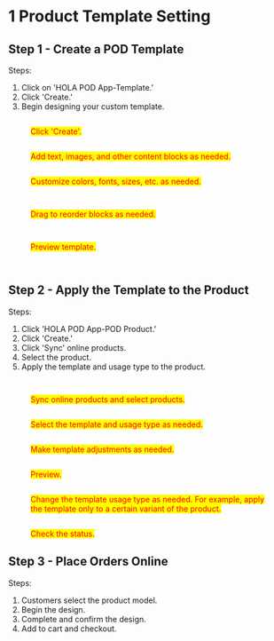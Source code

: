 # 1 Product Template Setting

## Step 1 - Create a POD Template

Steps:

1. Click on 'HOLA POD App-Template.'
2. Click 'Create.'
3. Begin designing your custom template.

<div>

<figure><img src="../.gitbook/assets/TinySnap-2023-10-15-15.09.03.png" alt=""><figcaption><p><mark style="color:red;background-color:yellow;">Click 'Create'.</mark></p></figcaption></figure>

 

<figure><img src="../.gitbook/assets/TinySnap-2023-10-15-15.11.54.png" alt=""><figcaption><p><mark style="color:red;background-color:yellow;">Add text, images, and other content blocks as needed.</mark></p></figcaption></figure>

</div>

<div>

<figure><img src="../.gitbook/assets/TinySnap-2023-10-15-15.17.02.png" alt=""><figcaption><p><mark style="color:red;background-color:yellow;">Customize colors, fonts, sizes, etc. as needed.</mark></p></figcaption></figure>

 

<figure><img src="../.gitbook/assets/TinySnap-2023-10-15-15.18.55 (1).png" alt=""><figcaption></figcaption></figure>

</div>

<div>

<figure><img src="../.gitbook/assets/TinySnap-2023-10-15-15.22.36.png" alt=""><figcaption><p><mark style="color:red;background-color:yellow;">Drag to reorder blocks as needed.</mark></p></figcaption></figure>

 

<figure><img src="../.gitbook/assets/TinySnap-2023-10-15-15.24.09.png" alt=""><figcaption></figcaption></figure>

</div>

<div>

<figure><img src="../.gitbook/assets/TinySnap-2023-10-15-15.24.59.png" alt=""><figcaption><p><mark style="color:red;background-color:yellow;">Preview template.</mark></p></figcaption></figure>

 

<figure><img src="../.gitbook/assets/TinySnap-2023-10-15-15.26.02.png" alt=""><figcaption></figcaption></figure>

</div>

<figure><img src="../.gitbook/assets/TinySnap-2023-10-15-15.28.05.png" alt=""><figcaption></figcaption></figure>



## Step 2 - Apply the Template to the Product

Steps:

1. Click 'HOLA POD App-POD Product.'
2. Click 'Create.'
3. Click 'Sync' online products.
4. Select the product.
5. Apply the template and usage type to the product.

<div>

<figure><img src="../.gitbook/assets/TinySnap-2023-10-15-14.59.59.png" alt=""><figcaption></figcaption></figure>

 

<figure><img src="../.gitbook/assets/TinySnap-2023-10-15-15.05.08.png" alt=""><figcaption><p><mark style="color:red;background-color:yellow;">Sync online products and select products.</mark></p></figcaption></figure>

</div>

<figure><img src="../.gitbook/assets/TinySnap-2023-10-15-15.32.23.png" alt=""><figcaption><p><mark style="color:red;background-color:yellow;">Select the template and usage type as needed.</mark></p></figcaption></figure>

<figure><img src="../.gitbook/assets/TinySnap-2023-10-15-15.42.39.png" alt=""><figcaption><p><mark style="color:red;background-color:yellow;">Make template adjustments as needed.</mark></p></figcaption></figure>

<figure><img src="../.gitbook/assets/TinySnap-2023-10-15-15.45.03.png" alt=""><figcaption><p><mark style="color:red;background-color:yellow;">Preview.</mark></p></figcaption></figure>

<figure><img src="../.gitbook/assets/TinySnap-2023-10-15-15.49.06.png" alt=""><figcaption><p><mark style="color:red;background-color:yellow;">Change the template usage type as needed. For example, apply the template only to a certain variant of the product.</mark></p></figcaption></figure>

<figure><img src="../.gitbook/assets/TinySnap-2023-10-15-15.51.57.png" alt=""><figcaption><p><mark style="color:red;background-color:yellow;">Check the status.</mark></p></figcaption></figure>



## Step 3 - Place Orders Online

Steps:

1. Customers select the product model.
2. Begin the design.
3. Complete and confirm the design.
4. Add to cart and checkout.

<figure><img src="../.gitbook/assets/TinySnap-2023-10-15-16.01.19.png" alt=""><figcaption></figcaption></figure>

<figure><img src="../.gitbook/assets/TinySnap-2023-10-15-16.05.01.png" alt=""><figcaption></figcaption></figure>

<figure><img src="../.gitbook/assets/TinySnap-2023-10-15-16.06.13.png" alt=""><figcaption></figcaption></figure>

<div>

<figure><img src="../.gitbook/assets/TinySnap-2023-10-15-16.07.13.png" alt=""><figcaption></figcaption></figure>

 

<figure><img src="../.gitbook/assets/TinySnap-2023-10-15-16.08.11.png" alt=""><figcaption></figcaption></figure>

</div>









